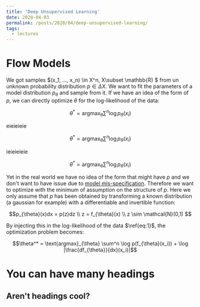 ```yaml
---
title: 'Deep Unsupervised Learning'
date: 2020-04-03
permalink: /posts/2020/04/deep-unsupervised-learning/
tags:
  - lectures
---
```


Flow Models
=

We got samples $(x_1, ..., x_n) \in X^n, X\subset \mathbb{R} \$ from un unknown probability distribution $p \in \Delta X$. We want
to fit the parameters of a model distribution $p_{\theta}$ and sample from it. If we have an idea of the form of $p$,
we can directly optimize $\theta$ for the log-likelihood of the data:

$$\label{eq:1} \theta^* = \text{argmax}_{\theta} \sum^n \log p_{\theta}(x_i)$$

eieieieie

$$ \begin{equation} \theta^* = \text{argmax}_{\theta} \sum^n \log p_{\theta}(x_i) \end{equation} $$

ieieieieie

$$ \begin{equation} \theta^* = \text{argmax}_{\theta} \sum^n \log p_{\theta}(x_i) \end{equation} $$

Yet in the real world we have no idea of the form that might have $p$ and we don't want to have issue due to
[model mis-specification](https://jsteinhardt.wordpress.com/2017/01/10/latent-variables-and-model-mis-specification/).
  Therefore we want to optimize with the minimum of assumption on the structure of $p$. Here we only assume that
  $p$ has been obtained by transforming a known distribution (a gaussian for example) with a differentiable and invertible function:

$$p_{\theta}(x)dx = p(z)dz \\
    z = f_{\theta}(x) \\
    z \sim \mathcal{N}(0,1)
    $$
    
By injecting this in the log-likelihood of the data $\ref{eq:1}$, the optimization problem becomes:

$$\theta^* = \text{argmax}_{\theta} \sum^n \log p(f_{\theta}(x_i)) + \log |\frac{df_{\theta}}{dx}(x_i)|$$
     
  
  
  
You can have many headings
======

Aren't headings cool?
-

